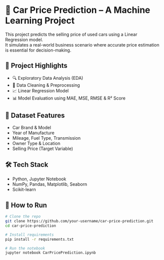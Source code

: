 # 🚗 Car Price Prediction – A Machine Learning Project

This project predicts the selling price of used cars using a Linear Regression model.  
It simulates a real-world business scenario where accurate price estimation is essential for decision-making.

## 📌 Project Highlights

- 🔍 Exploratory Data Analysis (EDA)
- 🧼 Data Cleaning & Preprocessing
- 📈 Linear Regression Model
- 📊 Model Evaluation using MAE, MSE, RMSE & R² Score

## 🧠 Dataset Features

- Car Brand & Model  
- Year of Manufacture  
- Mileage, Fuel Type, Transmission  
- Owner Type & Location  
- Selling Price (Target Variable)

## 🛠️ Tech Stack

- Python, Jupyter Notebook  
- NumPy, Pandas, Matplotlib, Seaborn  
- Scikit-learn

## 🚀 How to Run

```bash
# Clone the repo
git clone https://github.com/your-username/car-price-prediction.git
cd car-price-prediction

# Install requirements
pip install -r requirements.txt

# Run the notebook
jupyter notebook CarPricePrediction.ipynb
